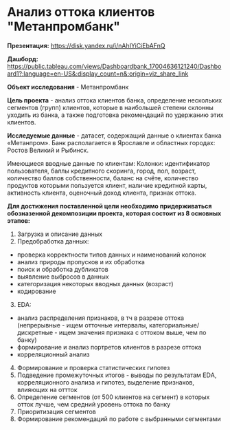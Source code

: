 # Анализ оттока клиентов "Метанпромбанк"

**Презентация:** https://disk.yandex.ru/i/nAhIYiCiEbAFnQ

**Дашборд:** https://public.tableau.com/views/Dashboardbank_17004636121240/Dashboard1?:language=en-US&:display_count=n&:origin=viz_share_link

**Объект исследования** - Метанпромбанк

**Цель проекта** - анализ оттока клиентов банка, определение нескольких сегментов (групп) клиентов, которые в наибольшей степени склонны уходить из банка, а также подготовка рекомендаций по удержанию этих клиентов.

**Исследуемые данные** - датасет, содержащий данные о клиентах банка «Метанпром». Банк располагается в Ярославле и областных городах: Ростов Великий и Рыбинск. 

Имеющиеся вводные данные по клиентам: Колонки: идентификатор пользователя, баллы кредитного скоринга, город, пол, возраст, количество баллов собственности, баланс на счёте, количество продуктов которыми пользуется клиент, наличие кредитной карты, активность клиента, оценочный доход клиента, признак оттока.

**Для достижения поставленной цели необходимо придерживаться обозназенной декомпозиции проекта, которая состоит из 8 основных этапов:**

1. Загрузка и описание данных
2. Предобработка данных:
- проверка корректности типов данных и наименований колонок
- анализ природы пропусков и их обработка
- поиск и обработка дубликатов
- выявление выбросов в данных
- категоризация некоторых вводных данных (возраст)
- кодирование
3. ЕDА:
- анализ распределения признаков, в тч в разрезе оттока (непрерывные - ищем отточные интервалы, категориальные/дискретные - ищем значения признака с оттоком выше, чем по банку)
- формирование и анализ портретов клиентов в разрезе оттока
- корреляционный анализ
4. Формирование и проверка статистических гипотез 
5. Подведение промежуточных итогов - выводы по результатам ЕDА, корреляционного анализа и гипотез, выделение признаков, влияющих на оттток
6. Определение сегментов (от 500 клиентов на сегмент) в которых отток лучше, чем средний уровень оттока по банку
7. Приоритизация сегментов 
8. Формирование рекомендаций по работе с выбранными сегментами
